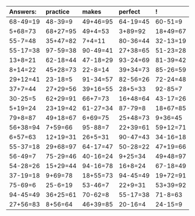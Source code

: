 | Answers: | practice | makes | perfect | ! |
| :--- | :--- | :--- | :--- | :--- |
| 68-49=19 | 48-39=9 | 49+46=95 | 64-19=45 | 60-51=9 | 
| 5+68=73 | 68+27=95 | 49+4=53 | 3+89=92 | 18+49=67 | 
| 55-7=48 | 35+47=82 | 7+4=11 | 80-36=44 | 32-13=19 | 
| 55-17=38 | 97-59=38 | 90-49=41 | 27+38=65 | 51-23=28 | 
| 13+8=21 | 62-18=44 | 47-18=29 | 93-24=69 | 81-39=42 | 
| 8+14=22 | 45+28=73 | 22-8=14 | 39+34=73 | 85-26=59 | 
| 29+12=41 | 23-18=5 | 91-34=57 | 82-56=26 | 72-24=48 | 
| 37+7=44 | 27+29=56 | 39+16=55 | 28+5=33 | 92-85=7 | 
| 30-25=5 | 62+29=91 | 66+7=73 | 16+48=64 | 43-17=26 | 
| 5+19=24 | 23+19=42 | 61-27=34 | 87-79=8 | 18+67=85 | 
| 79+8=87 | 49+18=67 | 6+69=75 | 25+48=73 | 9+36=45 | 
| 56+38=94 | 7+59=66 | 95-88=7 | 22+39=61 | 59+12=71 | 
| 6+57=63 | 12+19=31 | 26+5=31 | 90-47=43 | 34-16=18 | 
| 55-37=18 | 29+68=97 | 64-17=47 | 50-28=22 | 47+19=66 | 
| 56-49=7 | 75-29=46 | 40-16=24 | 9+25=34 | 49+48=97 | 
| 54-28=26 | 15+29=44 | 94-16=78 | 16+8=24 | 67-18=49 | 
| 37-19=18 | 9+69=78 | 18+55=73 | 94-45=49 | 19+72=91 | 
| 75-69=6 | 25-6=19 | 53-46=7 | 22+9=31 | 53+39=92 | 
| 94-45=49 | 36+25=61 | 70-62=8 | 55-17=38 | 71-8=63 | 
| 27+56=83 | 8+56=64 | 46+39=85 | 20-16=4 | 24-15=9 | 
